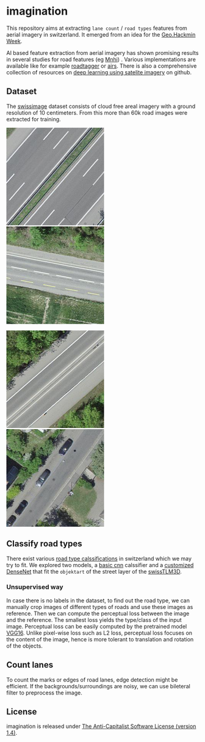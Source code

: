 # imagination

This repository aims at extracting `lane count` / `road types` features from aerial imagery in switzerland. It emerged from an idea for the [Geo.Hackmin Week](https://cividi.ch/geohackmin/). 

AI based feature extraction from aerial imagery has shown promising results in several studies for road features (eg [Mnhi](https://www.cs.toronto.edu/~vmnih/docs/Mnih_Volodymyr_PhD_Thesis.pdf)) . Various implementations are available like for example [roadtagger](https://github.com/mitroadmaps/roadtagger) or [airs](https://github.com/mahmoudmohsen213/airs). There is also a comprehensive collection of resources on [deep learning using satelite imagery](https://github.com/robmarkcole/satellite-image-deep-learning) on github.

## Dataset

The [swissimage](https://shop.swisstopo.admin.ch/en/products/images/ortho_images/SWISSIMAGE10) dataset consists of cloud free areal imagery with a ground resolution of 10 centimeters. From this more than 60k road images were extracted for training.


![](data/examples/autobahn_six_lanes.jpeg)     ![](data/examples/first_class.jpeg)

![](data/examples/autostrasse_two_lanes.jpeg)  ![](data/examples/quartierstrasse.jpeg)

## Classify road types

There exist various [road type calssifications](https://de.wikipedia.org/wiki/Strassensystem_in_der_Schweiz_und_in_Liechtenstein#Schweiz_2) in switzerland which we may try to fit. We explored two models, a [basic cnn](main_cnn.py) calssifier and a [customized DenseNet](main_dense.py) that fit the `objektart` of the street layer of the [swissTLM3D](https://www.swisstopo.admin.ch/de/geodata/landscape/tlm3d.html).

### Unsupervised way

In case there is no labels in the dataset, to find out the road type, we can manually crop images of different types of roads and use these images as reference. Then we can compute the perceptual loss between the image and the reference. The smallest loss yields the type/class of the input image. Perceptual loss can be easily computed by the pretrained model [VGG16](https://www.tensorflow.org/api_docs/python/tf/keras/applications/VGG16). Unlike pixel-wise loss such as L2 loss, perceptual loss focuses on the content of the image, hence is more tolerant to translation and rotation of the objects.

## Count lanes

To count the marks or edges of road lanes, edge detection might be efficient. If the backgrounds/surroundings are noisy, we can use bileteral filter to preprocess the image.

## License

imagination is released under [The Anti-Capitalist Software License (version 1.4)](https://anticapitalist.software/).
